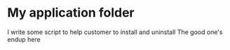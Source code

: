 # My application folder

I write some script to help customer to install and uninstall 
The good one's endup here  
